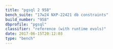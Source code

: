 ```yaml
---
title: "pgsql 2 958"
bench_suite: "17w24 NXP-22421 db constraints"
build_number: "958"
dbprofile: "pgsql"
classifier: "reference (with runtime evols)"
date: 2017-06-15T20:12:03
type: "bench"
---
```

